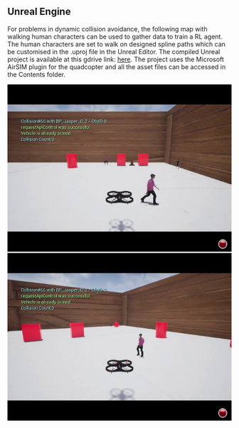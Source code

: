 ## Unreal Engine
For problems in dynamic collision avoidance, the following map with walking human characters can be used to gather data to train a RL agent. The human characters are set to walk on designed spline paths which can be customised in the .uproj file in the Unreal Editor. The compiled Unreal project is available at this gdrive link: [here](https://drive.google.com/drive/folders/1ZYeQIaZDmKPVhS7VEsjHF7_miHy66nuY?usp=sharing). The project uses the Microsoft AirSIM plugin for the quadcopter and all the asset files can be accessed in the Contents folder.

![Environment Sample](imgs/1.png)
![ ](imgs/2.png)
